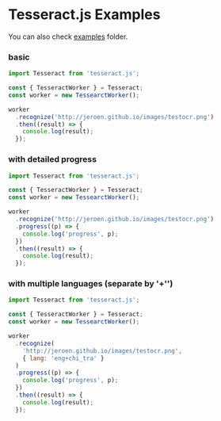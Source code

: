 # Tesseract.js Examples

You can also check [examples](../examples) folder.

### basic

```javascript
import Tesseract from 'tesseract.js';

const { TesseractWorker } = Tesseract;
const worker = new TessearctWorker();

worker
  .recognize('http://jeroen.github.io/images/testocr.png')
  .then((result) => {
    console.log(result);
  });
```

### with detailed progress 

```javascript
import Tesseract from 'tesseract.js';

const { TesseractWorker } = Tesseract;
const worker = new TessearctWorker();

worker
  .recognize('http://jeroen.github.io/images/testocr.png')
  .progress((p) => {
    console.log('progress', p);
  })
  .then((result) => {
    console.log(result);
  });
```

### with multiple languages (separate by '+'')

```javascript
import Tesseract from 'tesseract.js';

const { TesseractWorker } = Tesseract;
const worker = new TessearctWorker();

worker
  .recognize(
    'http://jeroen.github.io/images/testocr.png',
    { lang: 'eng+chi_tra' }
  )
  .progress((p) => {
    console.log('progress', p);
  })
  .then((result) => {
    console.log(result);
  });
```
